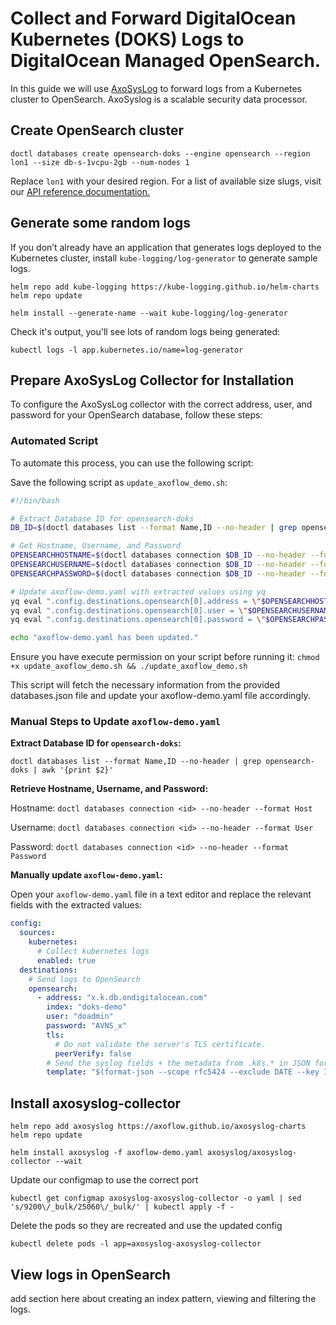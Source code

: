 # Collect and Forward DigitalOcean Kubernetes (DOKS) Logs to DigitalOcean Managed OpenSearch.

In this guide we will use [AxoSysLog](https://axoflow.com/docs/axosyslog-core/intro/) to forward logs from a Kubernetes cluster to OpenSearch. AxoSyslog is a scalable security data processor.

## Create OpenSearch cluster

`doctl databases create opensearch-doks --engine opensearch --region lon1 --size db-s-1vcpu-2gb --num-nodes 1`

Replace `lon1` with your desired region. For a list of available size slugs, visit our [API reference documentation.](https://docs.digitalocean.com/reference/api/api-reference/#tag/Databases)

## Generate some random logs

If you don’t already have an application that generates logs deployed to the Kubernetes cluster, install `kube-logging/log-generator` to generate sample logs.

```text
helm repo add kube-logging https://kube-logging.github.io/helm-charts
helm repo update
```

```text
helm install --generate-name --wait kube-logging/log-generator
```

Check it's output, you'll see lots of random logs being generated:

`kubectl logs -l app.kubernetes.io/name=log-generator`

## Prepare AxoSysLog Collector for Installation

To configure the AxoSysLog collector with the correct address, user, and password for your OpenSearch database, follow these steps:

### Automated Script

To automate this process, you can use the following script:

Save the following script as `update_axoflow_demo.sh`:

```sh
#!/bin/bash

# Extract Database ID for opensearch-doks
DB_ID=$(doctl databases list --format Name,ID --no-header | grep opensearch-doks | awk '{print $2}')

# Get Hostname, Username, and Password
OPENSEARCHHOSTNAME=$(doctl databases connection $DB_ID --no-header --format Host)
OPENSEARCHUSERNAME=$(doctl databases connection $DB_ID --no-header --format User)
OPENSEARCHPASSWORD=$(doctl databases connection $DB_ID --no-header --format Password)

# Update axoflow-demo.yaml with extracted values using yq
yq eval ".config.destinations.opensearch[0].address = \"$OPENSEARCHHOSTNAME\"" -i axoflow-demo.yaml
yq eval ".config.destinations.opensearch[0].user = \"$OPENSEARCHUSERNAME\"" -i axoflow-demo.yaml
yq eval ".config.destinations.opensearch[0].password = \"$OPENSEARCHPASSWORD\"" -i axoflow-demo.yaml

echo "axoflow-demo.yaml has been updated."
```

Ensure you have execute permission on your script before running it:
`chmod +x update_axoflow_demo.sh && ./update_axoflow_demo.sh`

This script will fetch the necessary information from the provided databases.json file and update your axoflow-demo.yaml file accordingly.

### Manual Steps to Update `axoflow-demo.yaml`

**Extract Database ID for `opensearch-doks`:**

`doctl databases list --format Name,ID --no-header | grep opensearch-doks | awk '{print $2}'`

**Retrieve Hostname, Username, and Password:**

Hostname: `doctl databases connection <id> --no-header --format Host`

Username: `doctl databases connection <id> --no-header --format User`

Password: `doctl databases connection <id> --no-header --format Password`

**Manually update `axoflow-demo.yaml`:**

   Open your `axoflow-demo.yaml` file in a text editor and replace the relevant fields with the extracted values:

   ```yaml
   config:
     sources:
       kubernetes:
         # Collect kubernetes logs
         enabled: true
     destinations:
       # Send logs to OpenSearch
       opensearch:
         - address: "x.k.db.ondigitalocean.com"
           index: "doks-demo"
           user: "doadmin"
           password: "AVNS_x"
           tls:
             # Do not validate the server's TLS certificate.
             peerVerify: false
           # Send the syslog fields + the metadata from .k8s.* in JSON format
           template: "$(format-json --scope rfc5424 --exclude DATE --key ISODATE @timestamp=${ISODATE} k8s=$(format-json .k8s.* --shift-levels 2 --exclude .k8s.log))"
   ```

## Install axosyslog-collector

```text
helm repo add axosyslog https://axoflow.github.io/axosyslog-charts
helm repo update
```

`helm install axosyslog -f axoflow-demo.yaml axosyslog/axosyslog-collector --wait`

Update our configmap to use the correct port

`kubectl get configmap axosyslog-axosyslog-collector -o yaml | sed 's/9200\/_bulk/25060\/_bulk/' | kubectl apply -f -`

Delete the pods so they are recreated and use the updated config

`kubectl delete pods -l app=axosyslog-axosyslog-collector`

## View logs in OpenSearch

add section here about creating an index pattern, viewing and filtering the logs.
